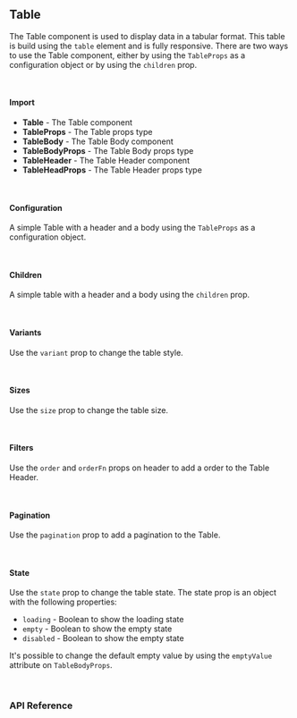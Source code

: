 ## Table

The Table component is used to display data in a tabular format. This table is build using the `table` element and is fully responsive. There are two ways to use the Table component, either by using the `TableProps` as a configuration object or by using the `children` prop.

<div>
<LeSourceButton url="https://github.com/hiimlex/leux/tree/main/src/components/Table"></LeSourceButton>
</div>

<br />

#### Import

<div>
<TableImportPreview>
</TableImportPreview>
<div>

- **Table** - The Table component
- **TableProps** - The Table props type
- **TableBody** - The Table Body component
- **TableBodyProps** - The Table Body props type
- **TableHeader** - The Table Header component
- **TableHeadProps** - The Table Header props type

<br />

#### Configuration

A simple Table with a header and a body using the `TableProps` as a configuration object.

<div>
<TableConfigurationPreview>
</TableConfigurationPreview>
</div>

<br />

#### Children

A simple table with a header and a body using the `children` prop.

<div>
<TableChildrenPreview>
</TableChildrenPreview>
</div>

<br />

#### Variants

Use the `variant` prop to change the table style.

<div>
<TableVariantPreview>
</TableVariantPreview>
</div>

<br />

#### Sizes

Use the `size` prop to change the table size.

<div>
<TableSizePreview>
</TableSizePreview>
</div>

<br />

#### Filters

Use the `order` and `orderFn` props on header to add a order to the Table Header.

<div>
<TableOrderPreview>
</TableOrderPreview>
</div>

<br />

#### Pagination

Use the `pagination` prop to add a pagination to the Table.

<div>
<TablePaginationPreview>
</TablePaginationPreview>
</div>

<br />

#### State

Use the `state` prop to change the table state. The state prop is an object with the following properties:

- `loading` - Boolean to show the loading state
- `empty` - Boolean to show the empty state
- `disabled` - Boolean to show the empty state

It's possible to change the default empty value by using the `emptyValue` attribute on `TableBodyProps`.

<div>
<TableStatePreview>
</TableStatePreview>
</div>

<br />

### API Reference

<div>
<TableApiTable>
</TableApiTable>
</div>

<br />
